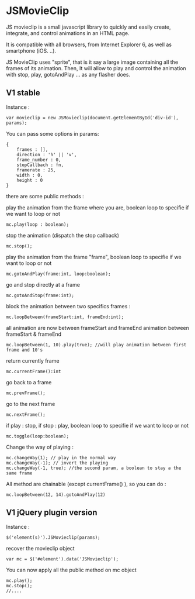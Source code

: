 JSMovieClip
=========

JS movieclip is a small javascript library to quickly and easily create, integrate, and control animations in an HTML page.

It is compatible with all browsers, from Internet Explorer 6, as well as smartphone (iOS. ..). 

JS MovieClip uses "sprite", that is it say a large image containing all the frames of its animation. Then, It will allow to play and control the animation with stop, play, gotoAndPlay ... as any flasher does.

V1 stable
----------

Instance : 

    var movieclip = new JSMovieclip(document.getElementById('div-id'), params);

You can pass some options in params: 

    {
        frames : [],
        direction : 'h' || 'v',
        frame_number : 0,
        stopCallbach : fn,
        framerate : 25,
        width : 0,
        height : 0
    }



there are some public methods :

play the animation from the frame where you are, boolean loop to specifie if we want to loop or not

    mc.play(loop : boolean); 


stop the animation (dispatch the stop callback)

    mc.stop();


play the animation from the frame "frame", boolean loop to specifie if we want to loop or not

    mc.gotoAndPlay(frame:int, loop:boolean); 


go and stop directly at a frame

    mc.gotoAndStop(frame:int);


block the animation between two specifics frames :     

    mc.loopBetween(frameStart:int, frameEnd:int);

all animation are now between frameStart and frameEnd animation between frameStart & frameEnd

    mc.loopBetween(1, 10).play(true); //will play animation between first frame and 10's


return currently frame

    mc.currentFrame():int


go back to a frame

    mc.prevFrame();


go to the next frame

    mc.nextFrame();


if play : stop, if stop : play, boolean loop to specifie if we want to loop or not

    mc.toggle(loop:boolean);

Change the way of playing : 

    mc.changeWay(1); // play in the normal way
    mc.changeWay(-1); // invert the playing
    mc.changeWay(-1, true); //the second param, a boolean to stay a the same frame


All method are chainable (except currentFrame() ), so you can do :

    mc.loopBetween(12, 14).gotoAndPlay(12)

V1 jQuery plugin version
----------
Instance :

    $('element(s)').JSMovieclip(params);

recover the movieclip object

    var mc = $('#element').data('JSMovieclip'); 

You can now apply all the public method on mc object

    mc.play();
    mc.stop();
    //....
    


